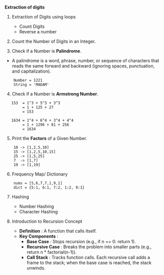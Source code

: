 
**Extraction of digits**

1. Extraction of Digits using loops
    - Count Digits
    - Reverse a number

2. Count the Number of Digits in an Integer.
    

3. Check if a Number is **Palindrome**.
  - A palindrome is a word, phrase, number, or sequence of characters that reads the same forward and backward (ignoring spaces, punctuation, and capitalization).
```
    Number = 1221
    String = 'MADAM'
```
4. Check if a Number is **Armstrong Number**.
```
   153  = 1^3 + 5^3 + 3^3
        = 1 + 125 + 27
        = 153

   1634 = 1^4 + 6^4 + 3^4 + 4^4
        = 1 + 1296 + 81 + 256
        = 1634 
```
5. Print the **Factors** of a Given Number.
```
    10 -> [1,2,5,10]
    15 -> [1,2,5,10,15]
    25 -> [1,5,25]
    7  -> [1,7]
    19 -> [1,19]
```

6. Frequency Map/ Dictionary
```
    nums = [5,6,7,7,1,9,1]
    dict = {5:1, 6:1, 7:2, 1:2, 9:1}
```

7. Hashing
    - Number Hashing
    - Character Hashing

8. Introduction to Recursion Concept
    - **Definition** : A function that calls itself.
    - **Key Components** : 
        - **Base Case** : Stops recursion (e.g., if n == 0: return 1).
        - **Recursive Case** : Breaks the problem into smaller parts (e.g., return n * factorial(n-1)). 
        - **Call Stack** : Tracks function calls. Each recursive call adds a frame to the stack; when the base case is reached, the stack unwinds. 


